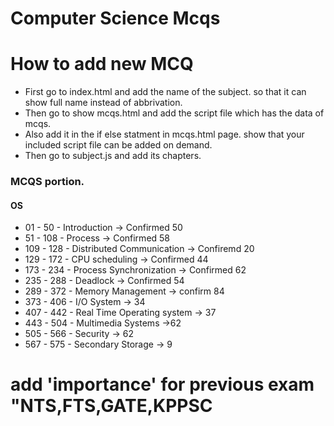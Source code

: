 # Computer Science Mcqs


# How to add new MCQ

- First go to index.html and add the name of the subject. so that it can show full name instead of abbrivation.
- Then go to show mcqs.html and add the script file which has the data of mcqs.
- Also add it in the if else statment in mcqs.html page. show that your included script file can be added on demand.
- Then go to subject.js and add its chapters.


### MCQS portion.
#### OS
- 01 - 50  - Introduction -> Confirmed 50
- 51 - 108 - Process -> Confirmed 58
- 109 - 128 - Distributed Communication -> Confiremd 20
- 129 - 172 - CPU scheduling -> Confirmed 44
- 173 - 234 - Process Synchronization -> Confirmed 62
- 235 - 288 - Deadlock -> Confirmed 54
- 289 - 372 - Memory Management -> confirm 84
- 373 - 406 - I/O System -> 34
- 407 - 442 - Real Time Operating system -> 37
- 443 - 504 - Multimedia Systems ->62
- 505 - 566 - Security -> 62
- 567 - 575 - Secondary Storage -> 9


# add 'importance' for previous exam "NTS,FTS,GATE,KPPSC